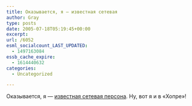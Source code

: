 ```yaml
---
title: Оказывается, я — известная сетевая
author: Gray
type: posts
date: 2005-07-18T05:19:45+00:00
excerpt:
url: /6052
esml_socialcount_LAST_UPDATED:
  - 1497163084
essb_cache_expire:
  - 1614440632
categories:
  - Uncategorized

---
```








Оказывается, я &#8212; <a href="http://internet.ru/index.php?itemid=12000" target="_blank">известная сетевая персона</a>. Ну, вот я и в &#171;Хопре&#187;!